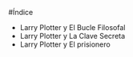 
#Índice

* Larry Plotter y El Bucle Filosofal
* Larry Plotter y La Clave Secreta
* Larry Plotter y El prisionero